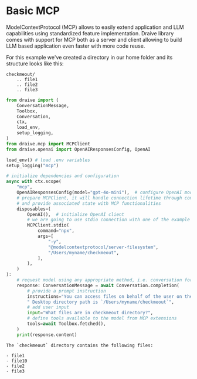 # Basic MCP

ModelContextProtocol (MCP) allows to easily extend application and LLM capabilities using standardized feature implementation. Draive library comes with support for MCP both as a server and client allowing to build LLM based application even faster with more code reuse.

For this example we've created a directory in our home folder and its structure looks like this:
```
checkmeout/
    .. file1
    .. file2
    .. file3
```

```python
from draive import (
    ConversationMessage,
    Toolbox,
    Conversation,
    ctx,
    load_env,
    setup_logging,
)
from draive.mcp import MCPClient
from draive.openai import OpenAIResponsesConfig, OpenAI

load_env() # load .env variables
setup_logging("mcp")

# initialize dependencies and configuration
async with ctx.scope(
    "mcp",
    OpenAIResponsesConfig(model="gpt-4o-mini"),  # configure OpenAI model
    # prepare MCPClient, it will handle connection lifetime through context
    # and provide associated state with MCP functionalities
    disposables=(
        OpenAI(),  # initialize OpenAI client
        # we are going to use stdio connection with one of the example servers
        MCPClient.stdio(
            command="npx",
            args=[
                "-y",
                "@modelcontextprotocol/server-filesystem",
                "/Users/myname/checkmeout",
            ],
        ),
    )
):
    # request model using any appropriate method, i.e. conversation for chat
    response: ConversationMessage = await Conversation.completion(
        # provide a prompt instruction
        instructions="You can access files on behalf of the user on their machine using available tools."
        " Desktop directory path is `/Users/myname/checkmeout`",
        # add user input
        input="What files are in checkmeout directory?",
        # define tools available to the model from MCP extensions
        tools=await Toolbox.fetched(),
    )
    print(response.content)
```
    The `checkmeout` directory contains the following files:

    - file1
    - file10
    - file2
    - file3
